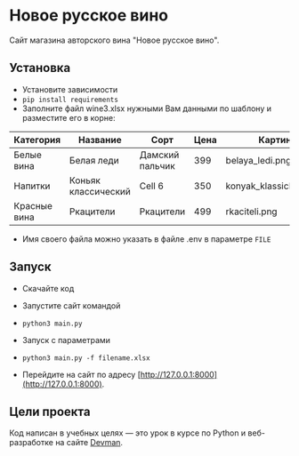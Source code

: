 # Новое русское вино

Сайт магазина авторского вина "Новое русское вино".

## Установка
- Установите зависимости 
- ```pip install requirements```
- Заполните файл wine3.xlsx нужными Вам данными по шаблону и разместите его в корне:

| Категория     | Название            | Сорт            | Цена | Картинка                 | Акция                |
|---------------|---------------------|-----------------|------|--------------------------|----------------------|
| Белые вина    | Белая леди          | Дамский пальчик | 399  | belaya_ledi.png          | Выгодное предложение |
| Напитки       | Коньяк классический | Cell 6          | 350  | konyak_klassicheskyi.png |                      |
| Красные вина  | Ркацители           | Ркацители       | 499  | rkaciteli.png            |                      |

- Имя своего файла можно указать в файле .env в параметре `FILE`

## Запуск

- Скачайте код

- Запустите сайт командой 
- ```python3 main.py```
- Запуск с параметрами     
- ```python3 main.py -f filename.xlsx```
- Перейдите на сайт по адресу [http://127.0.0.1:8000](http://127.0.0.1:8000).

## Цели проекта

Код написан в учебных целях — это урок в курсе по Python и веб-разработке на сайте [Devman](https://dvmn.org).
